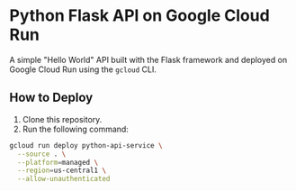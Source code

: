 # Python Flask API on Google Cloud Run

A simple "Hello World" API built with the Flask framework and deployed on Google Cloud Run using the `gcloud` CLI.

## How to Deploy

1. Clone this repository.
2. Run the following command:
```bash
gcloud run deploy python-api-service \
  --source . \
  --platform=managed \
  --region=us-central1 \
  --allow-unauthenticated
